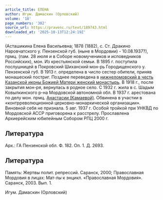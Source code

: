```yaml
---
article_title: ЕЛЕНА
author: Игум. Дамаскин (Орловский)
volume: '18'
page_numbers: '302'
source_url: https://pravenc.ru/text/189743.html
downloaded_at: '2025-10-13T12:24:19Z'
---
```


(Асташикина Елена Васильевна; 1878 (1882), с. Ст. Дракино Наровчатского у. Пензенской губ. (ныне в Мордовии) - 10.08.1937?), прмц. (пам. 28 июля и в Соборе новомучеников и исповедников Российских), мон. Из крестьянской семьи. В 1895 г. поступила послушницей в Покровский Шиханский мон-рь Городищенского у. Пензенской губ. В 1913 г. определена в число сестер обители, приняв монашеский постриг. Позднее переведена в [нижнеломовский в честь Казанской иконы Божией Матери женский монастырь](<https://pravenc.ru/text/нижнеломовский в честь Казанской иконы Божией Матери женский монастырь.html>). В 1918 г., после закрытия мон-ря, вернулась в родное село. С 1932 г. жила в с. Шадым Ковылкинского р-на Мордовской автономной обл. В 1937 г. арестована по делу мон. прмц. [Анастасии (Камаевой)](<https://pravenc.ru/text/Анастасии (Камаевой).html>). Обвинена в участии в «контрреволюционной церковно-монархической организации». Виновной себя не признала. 5 авг. 1937 г. Особой тройкой при УНКВД по Мордовской АССР приговорена к расстрелу. Прославлена Архиерейским юбилейным Собором РПЦ 2000 г.

## Литература

Арх.: ГА Пензенской обл. Ф. 182. Оп. 1. Д. 2693.

## Литература

Память: Жертвы полит. репрессий. Саранск, 2000; Православная Мордовия в лицах: Мат-лы к энцикл. «Православная Мордовия». Саранск, 2003. Вып. 1.

Игум. Дамаскин (Орловский)
